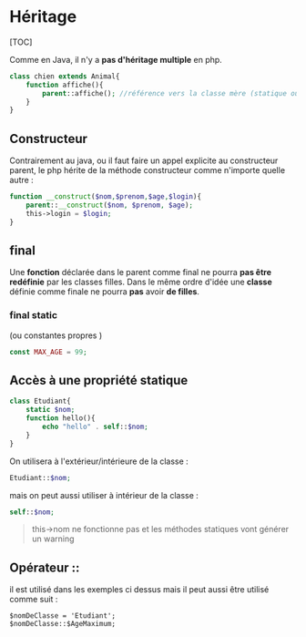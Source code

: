 # Héritage

[TOC]

Comme en Java, il n'y a **pas d'héritage multiple** en php. 

```php
class chien extends Animal{
    function affiche(){
        parent::affiche(); //référence vers la classe mère (statique ou non)
    }
}
```



## Constructeur

Contrairement au java, ou il faut faire un appel explicite au constructeur parent, le php hérite de la méthode constructeur comme n'importe quelle autre :

```php
function __construct($nom,$prenom,$age,$login){
	parent::__construct($nom, $prenom, $age);
    this->login = $login;
}
```



## final 

Une **fonction** déclarée dans le parent comme final ne pourra **pas être redéfinie** par les classes filles. Dans le même ordre d'idée une **classe** définie comme finale ne pourra **pas** avoir **de filles**.

### final static

(ou constantes propres )

```php
const MAX_AGE = 99;
```



## Accès à une propriété statique

```php
class Etudiant{
    static $nom;
    function hello(){
		echo "hello" . self::$nom;
    }
}
```

On utilisera à l'extérieur/intérieure de la classe :

```php
Etudiant::$nom;
```

mais on peut aussi utiliser à intérieur de la classe : 

```php
self::$nom;
```

> this->nom ne fonctionne pas et les méthodes statiques vont générer un warning 

## Opérateur ::

il est utilisé dans les exemples ci dessus mais il peut aussi être utilisé comme suit : 

```
$nomDeClasse = 'Etudiant';
$nomDeClasse::$AgeMaximum;
```


